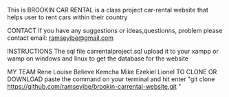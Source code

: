 This is BROOKIN CAR RENTAL is a class project car-rental website that helps user to rent cars within their country

CONTACT
    If you have any suggestions or ideas,questionns, problem please contact email: ramseyibe@gmail.com

INSTRUCTIONS
    The sql file carrentalproject.sql upload it to your xampp or wamp on windows and linux to get the database for the website

MY TEAM
    Rene Louise
    Believe Kemcha
    Mike
    Ezekiel
    Lionel
TO CLONE OR DOWNLOAD
    paste the command on your terminal and hit enter "git clone https://github.com/ramseyibe/brookin-carrental-website.git "